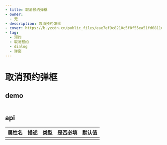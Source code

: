 ```yaml
---
- title: 取消预约弹框
- owner:
  - 无
- description: 取消预约弹框
- cover: https://b.yzcdn.cn/public_files/eae7ef9c8210c5f8f55ea51fd6811d79.png
- tag:
  - 预约
  - 取消预约
  - dialog
  - 弹窗
---
```


# 取消预约弹框

## demo
```jsx
```
## api
| 属性名  | 描述                 | 类型                                                  | 是否必填 | 默认值               |
| ------ | ------------------- | ---------------------------------------------------- | ------- | ------------------- |
|        |                     |                                                      |         |                     |
